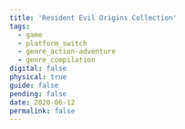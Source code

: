 ```yaml
---
title: 'Resident Evil Origins Collection'
tags:
  - game
  - platform_switch
  - genre_action-adventure
  - genre_compilation
digital: false
physical: true
guide: false
pending: false
date: 2020-06-12
permalink: false
---
```

